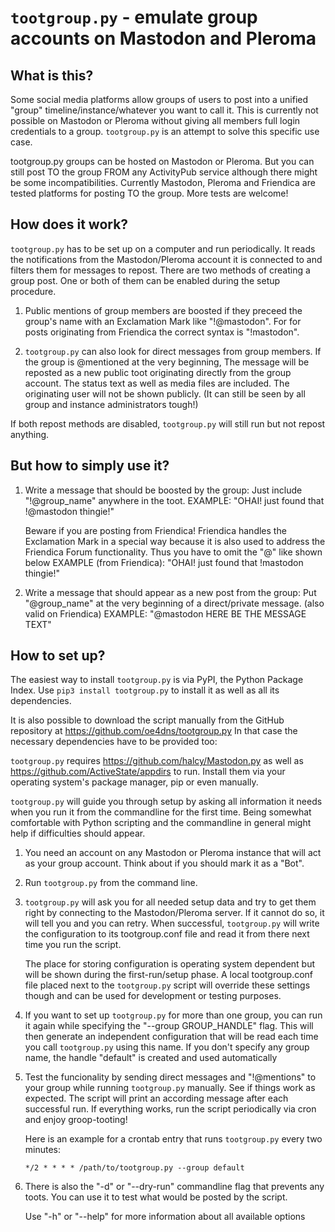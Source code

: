 `tootgroup.py` - emulate group accounts on Mastodon and Pleroma
=================================================

What is this?
-------------

Some social media platforms allow groups of users to post into a unified "group"
timeline/instance/whatever you want to call it. This is currently not possible
on Mastodon or Pleroma without giving all members full login credentials to a
group. `tootgroup.py` is an attempt to solve this specific use case.

tootgroup.py groups can be hosted on Mastodon or Pleroma. But you can still post
TO the group FROM any ActivityPub service although there might be some
incompatibilities. Currently Mastodon, Pleroma and Friendica are tested platforms
for posting TO the group. More tests are welcome!

How does it work?
-----------------

`tootgroup.py` has to be set up on a computer and run periodically. It reads the
notifications from the Mastodon/Pleroma account it is connected to and filters
them for messages to repost. There are two methods of creating a group post. One
or both of them can be enabled during the setup procedure.

1. Public mentions of group members are boosted if they preceed the group's
   name with an Exclamation Mark like "!@mastodon". For for posts originating
   from Friendica the correct syntax is "!mastodon".

2. `tootgroup.py` can also look for direct messages from group members. If the
   group is @mentioned at the very beginning, The message will be reposted as
   a new public toot originating directly from the group account. The status
   text as well as media files are included. The originating user will not be
   shown publicly. (It can still be seen by all group and instance
   administrators tough!)

If both repost methods are disabled, `tootgroup.py` will still run but not repost
anything.

But how to simply use it?
-------------------------

1. Write a message that should be boosted by the group: Just include
   "!@group_name" anywhere in the toot.
   EXAMPLE: "OHAI! just found that !@mastodon thingie!"

   Beware if you are posting from Friendica! Friendica handles the Exclamation
   Mark in a special way because it is also used to address the Friendica
   Forum functionality. Thus you have to omit the "@" like shown below
   EXAMPLE (from Friendica): "OHAI! just found that !mastodon thingie!"

2. Write a message that should appear as a new post from the group:
   Put "@group_name" at the very beginning of a direct/private message.
   (also valid on Friendica)
   EXAMPLE: "@mastodon HERE BE THE MESSAGE TEXT"

How to set up?
--------------

The easiest way to install `tootgroup.py` is via PyPI, the Python Package Index.
Use `pip3 install tootgroup.py` to install it as well as all its dependencies.

It is also possible to download the script manually from the GitHub repository at
<https://github.com/oe4dns/tootgroup.py> In that case the necessary dependencies
have to be provided too:

`tootgroup.py` requires <https://github.com/halcy/Mastodon.py> as well as
<https://github.com/ActiveState/appdirs> to run. Install them via your
operating system's package manager, pip or even manually.

`tootgroup.py` will guide you through setup by asking all information it needs
when you run it from the commandline for the first time. Being somewhat
comfortable with Python scripting and the commandline in general might help
if difficulties should appear.

1. You need an account on any Mastodon or Pleroma instance that will act as
   your group account. Think about if you should mark it as a "Bot".

2. Run `tootgroup.py` from the command line.

3. `tootgroup.py` will ask you for all needed setup data and try to get them
   right by connecting to the Mastodon/Pleroma server. If it cannot do so, it
   will tell you and you can retry. When successful, `tootgroup.py` will write
   the configuration to its tootgroup.conf file and read it from there next
   time you run the script.

   The place for storing configuration is operating system dependent but will be
   shown during the first-run/setup phase. A local tootgroup.conf file placed
   next to the `tootgroup.py` script will override these settings though and can
   be used for development or testing purposes.

4. If you want to set up `tootgroup.py` for more than one group, you can run it
   again while specifying the "--group GROUP_HANDLE" flag. This will then
   generate an independent configuration that will be read each time you call
   `tootgroup.py` using this name. If you don't specify any group name, the
   handle "default" is created and used automatically

5. Test the funcionality by sending direct messages and "!@mentions" to your
   group while running `tootgroup.py` manually. See if things work as expected.
   The script will print an according message after each successful run.
   If everything works, run the script periodically via cron and enjoy
   groop-tooting!

   Here is an example for a crontab entry that runs `tootgroup.py` every two minutes:

   `*/2 * * * * /path/to/tootgroup.py --group default`

6. There is also the "-d" or "--dry-run" commandline flag that prevents any toots.
   You can use it to test what would be posted by the script.

   Use "-h" or "--help" for more information about all available options
